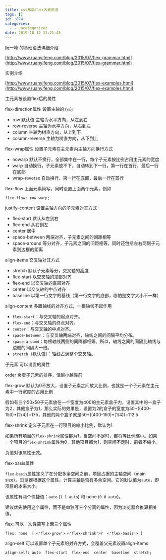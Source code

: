 ```yaml
---
title: css布局flex大致用法
tags: []
id: '874'
categories:
  - - uncategorized
date: 2019-10-12 11:21:45
---
```


阮一峰 的基础语法详细介绍

[http://www.ruanyifeng.com/blog/2015/07/flex-grammar.html](http://www.ruanyifeng.com/blog/2015/07/flex-grammar.html)

实例介绍

[http://www.ruanyifeng.com/blog/2015/07/flex-examples.html](http://www.ruanyifeng.com/blog/2015/07/flex-examples.html)

主元素被设置flex后的属性

flex-direction属性 设置主轴的方向

*   row 默认值 主轴为水平方向，从左到右
*   row-reverse 主轴为水平方向，从右到左
*   column 主轴为树直方向，从上到下
*   column-reverse 主轴为树直方向，从下到上

flex-wrap属性 设置子元素在主元素内主轴方向换行方式

*   nowarp 默认不换行，全部集中在一行，每个子元素按比例占用主元素的宽度
*   warp 自动换行，子元素放不下，自动转到下一行，第一行在首行，最后一行在底部
*   wrap-reverse 自动换行，第一行在底部，最后一行在首行

flex-flow 上面元素简写，同时设置上面两个元素，例如

```
flex-flow: row warp;
```

justify-content 设置主轴方向的子元素对其方式

*   flex-start 默认从左到右
*   flex-end 从右到左
*   center 居中
*   space-between 两端对齐，子元素之间的间距相等
*   space-around 等分对齐，子元素之间的间距相等，同时还包括左右两侧子元素到边框的距离

align-items 交叉轴对其方式

*   stretch 默认子元素等分，交叉轴的高度
*   flex-start 以交叉轴的顶部对齐
*   flex-end 以交叉轴的底部对齐
*   center 以交叉轴的中点对齐
*   baseline 以第一行文字的基线（第一行文字的底部，哪怕是文字大小不一样）

align-content 多跟轴线的对齐方式，一根轴线不起作用

*   `flex-start`：与交叉轴的起点对齐。
*   `flex-end`：与交叉轴的终点对齐。
*   `center`：与交叉轴的中点对齐。
*   `space-between`：与交叉轴两端对齐，轴线之间的间隔平均分布。
*   `space-around`：每根轴线两侧的间隔都相等。所以，轴线之间的间隔比轴线与边框的间隔大一倍。
*   `stretch`（默认值）：轴线占满整个交叉轴。

子元素 可以设置的属性

order 负责子元素的排序，值越小越靠前

flex-grow 默认为0不放大，设置子元素之间放大比例，也就是一个子元素在主元素中一行宽度的占用比例

假如有三个50x50子元素放在一个宽度为400的主元素盒子内，设置其中的一盒子为2，其他盒子为1，那么实际的效果是，设置为2的盒子的宽度为50+((400-150)\*(2/4))=175，其他的两个盒子就是50+((400-150)\*(1/4))=112.5

flex-shrink 定义子元素在一行项目的缩小比例，默认为1

如果所有项目的`flex-shrink`属性都为1，当空间不足时，都将等比例缩小。如果一个项目的`flex-shrink`属性为0，其他项目都为1，则空间不足时，前者不缩小。

负值对该属性无效。

flex-basis属性

`flex-basis`属性定义了在分配多余空间之前，项目占据的主轴空间（main size）。浏览器根据这个属性，计算主轴是否有多余空间。它的默认值为`auto`，即项目的本来大小。

该属性有两个快捷值：`auto` (`1 1 auto`) 和 none (`0 0 auto`)。

建议优先使用这个属性，而不是单独写三个分离的属性，因为浏览器会推算相关值。

flex: 可以一次性简写上面三个属性

```
flex: none  [ <'flex-grow'> <'flex-shrink'>?  <'flex-basis'> ]
```

align-self 可以设置单个子元素的对齐方式，会覆盖父元素设置align-items

```
align-self: auto  flex-start  flex-end  center  baseline  stretch;
```